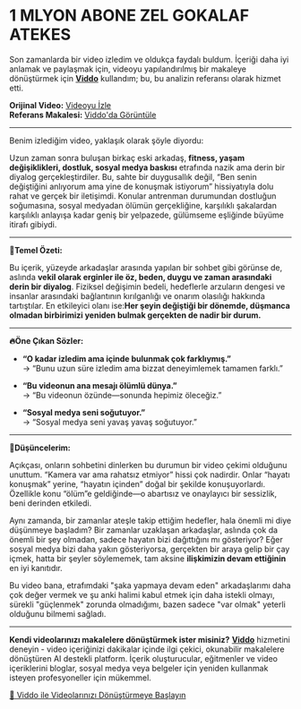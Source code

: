 # 1 MLYON ABONE ZEL GOKALAF ATEKES

Son zamanlarda bir video izledim ve oldukça faydalı buldum. İçeriği daha iyi anlamak ve paylaşmak için, videoyu yapılandırılmış bir makaleye dönüştürmek için **[Viddo](https://viddo.pro/)** kullandım; bu, bu analizin referansı olarak hizmet etti.

**Orijinal Video:** [Videoyu İzle](https://www.youtube.com/watch?v=EGKPeL4YxZA)  
**Referans Makalesi:** [Viddo'da Görüntüle](https://viddo.pro/zh/video-result/0d6a8c91-bbfb-4cae-9993-ceca9fb7e854)

---

Benim izlediğim video, yaklaşık olarak şöyle diyordu:

Uzun zaman sonra buluşan birkaç eski arkadaş, **fitness, yaşam değişiklikleri, dostluk, sosyal medya baskısı** etrafında nazik ama derin bir diyalog gerçekleştirdiler. Bu, sahte bir duygusallık değil, “Ben senin değiştiğini anlıyorum ama yine de konuşmak istiyorum” hissiyatıyla dolu rahat ve gerçek bir iletişimdi. Konular antrenman durumundan dostluğun soğumasına, sosyal medyadan ölümün gerçekliğine, karşılıklı şakalardan karşılıklı anlayışa kadar geniş bir yelpazede, gülümseme eşliğinde büyüme itirafı gibiydi.

---

**🌟Temel Özeti:**

Bu içerik, yüzeyde arkadaşlar arasında yapılan bir sohbet gibi görünse de, aslında **vekil olarak erginler ile öz, beden, duygu ve zaman arasındaki derin bir diyalog**. Fiziksel değişimin bedeli, hedeflerle arzuların dengesi ve insanlar arasındaki bağlantının kırılganlığı ve onarım olasılığı hakkında tartıştılar. En etkileyici olanı ise:**Her şeyin değiştiği bir dönemde, düşmanca olmadan birbirimizi yeniden bulmak gerçekten de nadir bir durum.**

---

**🔥Öne Çıkan Sözler:**

- **“O kadar izledim ama içinde bulunmak çok farklıymış.”**  
  → “Bunu uzun süre izledim ama bizzat deneyimlemek tamamen farklı.”

- **“Bu videonun ana mesajı ölümlü dünya.”**  
  → “Bu videonun özünde—sonunda hepimiz öleceğiz.”

- **“Sosyal medya seni soğutuyor.”**  
  → “Sosyal medya seni yavaş yavaş soğutuyor.”

---

**🧠Düşüncelerim:**

Açıkçası, onların sohbetini dinlerken bu durumun bir video çekimi olduğunu unuttum. “Kamera var ama rahatsız etmiyor” hissi çok nadirdir. Onlar “hayatı konuşmak” yerine, “hayatın içinden” doğal bir şekilde konuşuyorlardı. Özellikle konu “ölüm”e geldiğinde—o abartısız ve onaylayıcı bir sessizlik, beni derinden etkiledi.

Aynı zamanda, bir zamanlar ateşle takip ettiğim hedefler, hala önemli mi diye düşünmeye başladım? Bir zamanlar uzaklaşan arkadaşlar, aslında çok da önemli bir şey olmadan, sadece hayatın bizi dağıttığını mı gösteriyor? Eğer sosyal medya bizi daha yakın gösteriyorsa, gerçekten bir araya gelip bir çay içmek, hatta bir şeyler söylememek, tam aksine **ilişkimizin devam ettiğinin** en iyi kanıtıdır.

Bu video bana, etrafımdaki "şaka yapmaya devam eden" arkadaşlarımı daha çok değer vermek ve şu anki halimi kabul etmek için daha istekli olmayı, sürekli "güçlenmek" zorunda olmadığımı, bazen sadece "var olmak" yeterli olduğunu bilmemi sağladı.

---

**Kendi videolarınızı makalelere dönüştürmek ister misiniz?** **[Viddo](https://viddo.pro/)** hizmetini deneyin - video içeriğinizi dakikalar içinde ilgi çekici, okunabilir makalelere dönüştüren AI destekli platform. İçerik oluşturucular, eğitmenler ve video içeriklerini bloglar, sosyal medya veya belgeler için yeniden kullanmak isteyen profesyoneller için mükemmel.

[🚀 Viddo ile Videolarınızı Dönüştürmeye Başlayın](https://viddo.pro/)